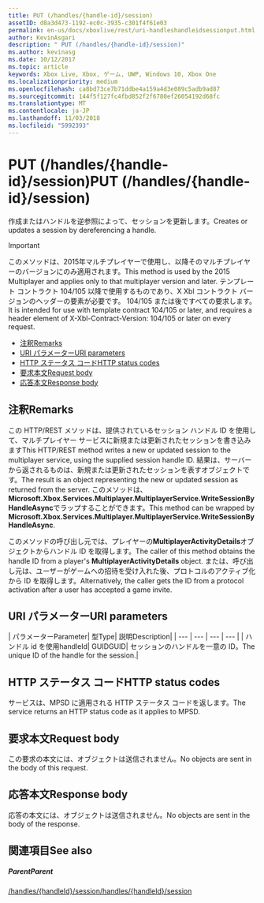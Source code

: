 ```yaml
---
title: PUT (/handles/{handle-id}/session)
assetID: d8a3d473-1192-ec0c-3935-c301f4f61e03
permalink: en-us/docs/xboxlive/rest/uri-handleshandleidsessionput.html
author: KevinAsgari
description: " PUT (/handles/{handle-id}/session)"
ms.author: kevinasg
ms.date: 10/12/2017
ms.topic: article
keywords: Xbox Live, Xbox, ゲーム, UWP, Windows 10, Xbox One
ms.localizationpriority: medium
ms.openlocfilehash: ca8bd73ce7b71ddbe4a159a4d3e089c5adb9ad87
ms.sourcegitcommit: 144f5f127fc4fbd852f2f6780ef26054192d68fc
ms.translationtype: MT
ms.contentlocale: ja-JP
ms.lasthandoff: 11/03/2018
ms.locfileid: "5992393"
---
```

# <a name="put-handleshandle-idsession"></a><span data-ttu-id="b8356-104">PUT (/handles/{handle-id}/session)</span><span class="sxs-lookup"><span data-stu-id="b8356-104">PUT (/handles/{handle-id}/session)</span></span>
<span data-ttu-id="b8356-105">作成またはハンドルを逆参照によって、セッションを更新します。</span><span class="sxs-lookup"><span data-stu-id="b8356-105">Creates or updates a session by dereferencing a handle.</span></span>

> [!IMPORTANT]
> <span data-ttu-id="b8356-106">このメソッドは、2015年マルチプレイヤーで使用し、以降そのマルチプレイヤーのバージョンにのみ適用されます。</span><span class="sxs-lookup"><span data-stu-id="b8356-106">This method is used by the 2015 Multiplayer and applies only to that multiplayer version and later.</span></span> <span data-ttu-id="b8356-107">テンプレート コントラクト 104/105 以降で使用するものであり、X Xbl コントラクト バージョンのヘッダーの要素が必要です。 104/105 または後ですべての要求します。</span><span class="sxs-lookup"><span data-stu-id="b8356-107">It is intended for use with template contract 104/105 or later, and requires a header element of X-Xbl-Contract-Version: 104/105 or later on every request.</span></span>

  * [<span data-ttu-id="b8356-108">注釈</span><span class="sxs-lookup"><span data-stu-id="b8356-108">Remarks</span></span>](#ID4ET)
  * [<span data-ttu-id="b8356-109">URI パラメーター</span><span class="sxs-lookup"><span data-stu-id="b8356-109">URI parameters</span></span>](#ID4ECB)
  * [<span data-ttu-id="b8356-110">HTTP ステータス コード</span><span class="sxs-lookup"><span data-stu-id="b8356-110">HTTP status codes</span></span>](#ID4ENB)
  * [<span data-ttu-id="b8356-111">要求本文</span><span class="sxs-lookup"><span data-stu-id="b8356-111">Request body</span></span>](#ID4EUB)
  * [<span data-ttu-id="b8356-112">応答本文</span><span class="sxs-lookup"><span data-stu-id="b8356-112">Response body</span></span>](#ID4E6B)

<a id="ID4ET"></a>


## <a name="remarks"></a><span data-ttu-id="b8356-113">注釈</span><span class="sxs-lookup"><span data-stu-id="b8356-113">Remarks</span></span>

<span data-ttu-id="b8356-114">この HTTP/REST メソッドは、提供されているセッション ハンドル ID を使用して、マルチプレイヤー サービスに新規または更新されたセッションを書き込みます</span><span class="sxs-lookup"><span data-stu-id="b8356-114">This HTTP/REST method writes a new or updated session to the multiplayer service, using the supplied session handle ID.</span></span> <span data-ttu-id="b8356-115">結果は、サーバーから返されるものは、新規または更新されたセッションを表すオブジェクトです。</span><span class="sxs-lookup"><span data-stu-id="b8356-115">The result is an object representing the new or updated session as returned from the server.</span></span> <span data-ttu-id="b8356-116">このメソッドは、 **Microsoft.Xbox.Services.Multiplayer.MultiplayerService.WriteSessionByHandleAsync**でラップすることができます。</span><span class="sxs-lookup"><span data-stu-id="b8356-116">This method can be wrapped by **Microsoft.Xbox.Services.Multiplayer.MultiplayerService.WriteSessionByHandleAsync**.</span></span>

<span data-ttu-id="b8356-117">このメソッドの呼び出し元では、プレイヤーの**MultiplayerActivityDetails**オブジェクトからハンドル ID を取得します。</span><span class="sxs-lookup"><span data-stu-id="b8356-117">The caller of this method obtains the handle ID from a player's **MultiplayerActivityDetails** object.</span></span> <span data-ttu-id="b8356-118">または、呼び出し元は、ユーザーがゲームへの招待を受け入れた後、プロトコルのアクティブ化から ID を取得します。</span><span class="sxs-lookup"><span data-stu-id="b8356-118">Alternatively, the caller gets the ID from a protocol activation after a user has accepted a game invite.</span></span>

<a id="ID4ECB"></a>


## <a name="uri-parameters"></a><span data-ttu-id="b8356-119">URI パラメーター</span><span class="sxs-lookup"><span data-stu-id="b8356-119">URI parameters</span></span>

| <span data-ttu-id="b8356-120">パラメーター</span><span class="sxs-lookup"><span data-stu-id="b8356-120">Parameter</span></span>| <span data-ttu-id="b8356-121">型</span><span class="sxs-lookup"><span data-stu-id="b8356-121">Type</span></span>| <span data-ttu-id="b8356-122">説明</span><span class="sxs-lookup"><span data-stu-id="b8356-122">Description</span></span>|
| --- | --- | --- | --- |
| <span data-ttu-id="b8356-123">ハンドル id を使用</span><span class="sxs-lookup"><span data-stu-id="b8356-123">handleId</span></span>| <span data-ttu-id="b8356-124">GUID</span><span class="sxs-lookup"><span data-stu-id="b8356-124">GUID</span></span>| <span data-ttu-id="b8356-125">セッションのハンドルを一意の ID。</span><span class="sxs-lookup"><span data-stu-id="b8356-125">The unique ID of the handle for the session.</span></span>|

<a id="ID4ENB"></a>


## <a name="http-status-codes"></a><span data-ttu-id="b8356-126">HTTP ステータス コード</span><span class="sxs-lookup"><span data-stu-id="b8356-126">HTTP status codes</span></span>
<span data-ttu-id="b8356-127">サービスは、MPSD に適用される HTTP ステータス コードを返します。</span><span class="sxs-lookup"><span data-stu-id="b8356-127">The service returns an HTTP status code as it applies to MPSD.</span></span>  
<a id="ID4EUB"></a>


## <a name="request-body"></a><span data-ttu-id="b8356-128">要求本文</span><span class="sxs-lookup"><span data-stu-id="b8356-128">Request body</span></span>

<span data-ttu-id="b8356-129">この要求の本文には、オブジェクトは送信されません。</span><span class="sxs-lookup"><span data-stu-id="b8356-129">No objects are sent in the body of this request.</span></span>

<a id="ID4E6B"></a>


## <a name="response-body"></a><span data-ttu-id="b8356-130">応答本文</span><span class="sxs-lookup"><span data-stu-id="b8356-130">Response body</span></span>

<span data-ttu-id="b8356-131">応答の本文には、オブジェクトは送信されません。</span><span class="sxs-lookup"><span data-stu-id="b8356-131">No objects are sent in the body of the response.</span></span>

<a id="ID4EKC"></a>


## <a name="see-also"></a><span data-ttu-id="b8356-132">関連項目</span><span class="sxs-lookup"><span data-stu-id="b8356-132">See also</span></span>

<a id="ID4EMC"></a>


##### <a name="parent"></a><span data-ttu-id="b8356-133">Parent</span><span class="sxs-lookup"><span data-stu-id="b8356-133">Parent</span></span>

[<span data-ttu-id="b8356-134">/handles/{handleId}/session</span><span class="sxs-lookup"><span data-stu-id="b8356-134">/handles/{handleId}/session</span></span>](uri-handleshandleidsession.md)
